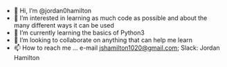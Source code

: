 - 👋 Hi, I’m @jordan0hamilton
- 👀 I’m interested in learning as much code as possible and about the many different ways it can be used
- 🌱 I’m currently learning the basics of Python3
- 💞️ I’m looking to collaborate on anything that can help me learn
- 📫 How to reach me ... e-mail jshamilton1020@gmail.com; Slack: Jordan Hamilton

<!---
jordan0hamilton/jordan0hamilton is a ✨ special ✨ repository because its `README.md` (this file) appears on your GitHub profile.
You can click the Preview link to take a look at your changes.
--->

